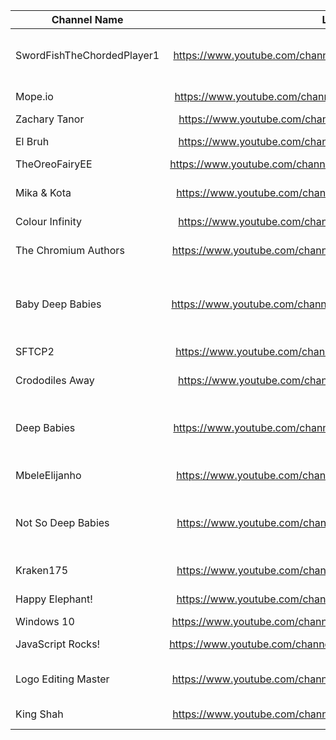 | Channel Name | Link | Type | Picture |
| -------------|:-------------:| -----:|-------:|
| SwordFishTheChordedPlayer1      | https://www.youtube.com/channel/UCwvrKwJSbYd2aVXU3gr1JLw | Mope.io Animals (core channel) | ![](https://yt3.ggpht.com/ytc/AAUvwngRcrlgU-kSKTjKhEBkkvM_S3xi6oiQiJ5PCPKbeA=s88-c-k-c0x00ffffff-no-rj)|
| Mope.io      | https://www.youtube.com/channel/UCe_dNXydx8h9EFhQGMiOigg      |   Mope.io Animals | ![](https://yt3.ggpht.com/ytc/AAUvwnjNR0CsF4PrA979yiTUuf4Ju8O4aSSQST7FTSlDJQ=s88-c-k-c0x00ffffff-no-rj)
| Zachary Tanor      | https://www.youtube.com/channel/UCgiSbsIFNpfLQlKrRzm7b5A      |  Other | ![](https://yt3.ggpht.com/ytc/AAUvwnjhTDGDwtEVonq9pH9Ydxg8Hiko_Nb_vti-TLNX=s88-c-k-c0x00ffffff-no-rj)
| El Bruh      | https://www.youtube.com/channel/UCzlFIZBQLt2AP2birHc88OQ      |   Mope.io Animals | ![](https://yt3.ggpht.com/ytc/AAUvwnj3wUpfVfVF-BKcFUygT6DAnKlO5KCyJ9CKygdd=s88-c-k-c0x00ffffff-no-rj)
| TheOreoFairyEE      | https://www.youtube.com/channel/UCxpdkhSUpwm9jS5BQ9gG4OA      |   Other | ![](https://yt3.ggpht.com/ytc/AAUvwnghQ6_OworSZst8jjTohr0ko3qdAD5aYzqI97Ykgw=s88-c-k-c0x00ffffff-no-rj)
| Mika & Kota      | https://www.youtube.com/channel/UCoiizQJFwALfo8G3M_JhHhg      |  Other, Mope.io account | ![](https://yt3.ggpht.com/ytc/AAUvwniBaNKJrEBg1Tpy4xKPr0w3KUR-KTQ2pSNJkwQa=s88-c-k-c0x00ffffff-no-rj)
| Colour Infinity      |https://www.youtube.com/channel/UCEo2e8hrpuoZYclaxL2x6fw      |   Other | ![](https://yt3.ggpht.com/ytc/AAUvwnj7p3TT_apMZ6v8R46vtzZz0ufL3bt-Y09ml4UJ=s88-c-k-c0x00ffffff-no-rj)
| The Chromium Authors      | https://www.youtube.com/channel/UC7vGoQhzaXO_8xJhUoJApuw      |   Others (Formerly SFTCP2)| ![](https://yt3.ggpht.com/ytc/AAUvwngk3iOnM0ANzClRXp1D6diQwMQgJdWnJNHtXmod=s88-c-k-c0x00ffffff-no-rj)
| Baby Deep Babies      | https://www.youtube.com/channel/UCzOc0wE4UJAlW-eLZt8dw2A      |   Deep Babies Family, Mope.io Animals | ![](https://yt3.ggpht.com/ytc/AAUvwnguL9bGVgOK-ZQ7ea8ejiY_AjXacm3OuWUFQi_S=s176-c-k-c0x00ffffff-no-rj-mo)
| SFTCP2      | https://www.youtube.com/channel/UCOkw6EGYrbg1xI-nzIQjqmQ      |   Mope.io Animals | ![](https://yt3.ggpht.com/ytc/AAUvwngdZS0iHUgjzAGH7_eIbVZYODwbkYhWGdby0V3k=s88-c-k-c0x00ffffff-no-rj)
| Crododiles Away      | https://www.youtube.com/channel/UCn3TIaZQldlxZyPdVQ47fYQ      |   Mope.io Animals | ![](https://yt3.ggpht.com/ytc/AAUvwngwubg1UaMoRbjt-n1GC-eGwfKt3FeEgYrenIfO=s88-c-k-c0x00ffffff-no-rj)
| Deep Babies      | https://www.youtube.com/channel/UCPbcwP9Oga5rsdl5HVzTT6w      |    Deep Babies Family, Mope.io Animals | ![](https://yt3.ggpht.com/ytc/AAUvwniZgfntMtnxKtqpgUZzz7BEzd-MpreSYo5louai=s176-c-k-c0x00ffffff-no-rj-mo)
| MbeleElijanho      | https://www.youtube.com/channel/UCkI9XuJyEb5HrUKUtB1V6rA      |   Mope.io Animals | ![](https://yt3.ggpht.com/ytc/AAUvwnhIVleznoXCMNZdZJN1YFY-6dzrrFXAmkUfjBqe=s88-c-k-c0x00ffffff-no-rj)
| Not So Deep Babies      | https://www.youtube.com/channel/UCHJt6owQkhafUJdycBjBksA      |   Deep Babies Family, Mope.io Animals | ![](https://yt3.ggpht.com/ytc/AAUvwni4UpsZ_uZZuoEn869CN5oxyu3rogXgeoRIUTuV=s176-c-k-c0x00ffffff-no-rj-mo)
| Kraken175      | https://www.youtube.com/channel/UCeXN-PHcsvgIEGKcaFgznjA      |   Mope.io Animals | ![](https://yt3.ggpht.com/ytc/AAUvwnhiOjEeZYWe0mmz5Lxc2rt9XKh8KQ3Gw9cwsoEeJw=s88-c-k-c0x00ffffff-no-rj)
| Happy Elephant! | https://www.youtube.com/channel/UCmdbSuZCkH8JdKFzZiErziQ | Mope.io Animals | ![](https://yt3.ggpht.com/ytc/AAUvwnhD-5S4Hg2xwBC50fFFc8RVPDzu382d1RmrQG80=s88-c-k-c0x00ffffff-no-rj)
| Windows 10 | https://www.youtube.com/channel/UCJFuegniAsXwGkH7YMQH6fg | Other | ![](https://yt3.ggpht.com/ytc/AAUvwnhC3FyEDMia3BOlfwg7scPTuca8G5OUngjDR1-Y=s88-c-k-c0x00ffffff-no-rj)
| JavaScript Rocks! | https://www.youtube.com/channel/UCS1TNKVz9qCGcgayYNg6Nsw | Mope.io Animals | ![](https://yt3.ggpht.com/ytc/AAUvwngIFw9K9Q3Yva4T7PUnQZmzfc11bfQ7D3NZQtA=s88-c-k-c0x00ffffff-no-rj)
| Logo Editing Master | https://www.youtube.com/channel/UC42doeLhnTV7BOAGWynlhZA | Mope.io Animals (Main) | ![](https://yt3.ggpht.com/ytc/AAUvwngpafAQK5q44KdpXUirAW9pB5P_9cfSaIgOmcZzSA=s88-c-k-c0x00ffffff-no-rj)
| King Shah | https://www.youtube.com/channel/UCUT-3z7A2AFbw_KUQlxu4ng | Mope.io Animals | ![](https://yt3.ggpht.com/ytc/AAUvwnh8Ds_6HhrQ2eCvD0Y08tzJAMDsFO9NEIg3cJE=s88-c-k-c0x00ffffff-no-rj)
